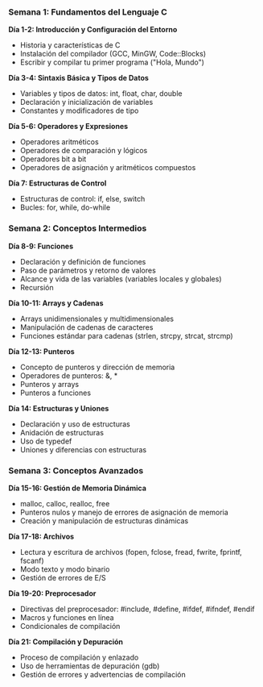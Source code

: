 ### Semana 1: Fundamentos del Lenguaje C

**Día 1-2: Introducción y Configuración del Entorno**
- Historia y características de C
- Instalación del compilador (GCC, MinGW, Code::Blocks)
- Escribir y compilar tu primer programa ("Hola, Mundo")

**Día 3-4: Sintaxis Básica y Tipos de Datos**
- Variables y tipos de datos: int, float, char, double
- Declaración y inicialización de variables
- Constantes y modificadores de tipo

**Día 5-6: Operadores y Expresiones**
- Operadores aritméticos
- Operadores de comparación y lógicos
- Operadores bit a bit
- Operadores de asignación y aritméticos compuestos

**Día 7: Estructuras de Control**
- Estructuras de control: if, else, switch
- Bucles: for, while, do-while

### Semana 2: Conceptos Intermedios

**Día 8-9: Funciones**
- Declaración y definición de funciones
- Paso de parámetros y retorno de valores
- Alcance y vida de las variables (variables locales y globales)
- Recursión

**Día 10-11: Arrays y Cadenas**
- Arrays unidimensionales y multidimensionales
- Manipulación de cadenas de caracteres
- Funciones estándar para cadenas (strlen, strcpy, strcat, strcmp)

**Día 12-13: Punteros**
- Concepto de punteros y dirección de memoria
- Operadores de punteros: &, *
- Punteros y arrays
- Punteros a funciones

**Día 14: Estructuras y Uniones**
- Declaración y uso de estructuras
- Anidación de estructuras
- Uso de typedef
- Uniones y diferencias con estructuras

### Semana 3: Conceptos Avanzados

**Día 15-16: Gestión de Memoria Dinámica**
- malloc, calloc, realloc, free
- Punteros nulos y manejo de errores de asignación de memoria
- Creación y manipulación de estructuras dinámicas

**Día 17-18: Archivos**
- Lectura y escritura de archivos (fopen, fclose, fread, fwrite, fprintf, fscanf)
- Modo texto y modo binario
- Gestión de errores de E/S

**Día 19-20: Preprocesador**
- Directivas del preprocesador: #include, #define, #ifdef, #ifndef, #endif
- Macros y funciones en línea
- Condicionales de compilación

**Día 21: Compilación y Depuración**
- Proceso de compilación y enlazado
- Uso de herramientas de depuración (gdb)
- Gestión de errores y advertencias de compilación
